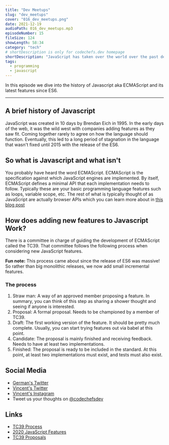 ```yaml
---
title: "Dev Meetups"
slug: "dev_meetups"
cover: "016_dev_meetups.png"
date: 2021-12-19
audioPath: 016_dev_meetups.mp3
episodeNumber: 15
fileSize: 124
showLength: 58:34
category: "tech"
# shortDescription is only for codechefs.dev homepage
shortDescription: "JavaScript has taken over the world over the past decade. Come learn about its history and the latest features."
tags:
  - programming
  - javascript
---
```


In this episode we dive into the history of Javascript aka ECMAScript and its latest features since ES6.

<hr/>

## A brief history of Javascript

JavaScript was created in 10 days by Brendan Eich in 1995.
In the early days of the web, it was the wild west with companies adding features as they saw fit. Coming together rarely to agree on how the language should function. Eventually, this led to a long period of stagnation in the language that wasn't fixed until 2015 with the release of the ES6.

## So what is Javascript and what isn't

You probably have heard the word ECMAScript.
ECMAScript is the specification against which JavaScript engines are implemented.
By itself, ECMAScript defines a minimal API that each implementation needs to follow. Typically these are your basic programming language features such as loops, variable scope, etc.
The rest of what is typically thought of as JavaScript are actually browser APIs which you can learn more about in [this blog post](https://dev.to/codechefs/am-i-ready-to-learn-a-framework-1cll)

## How does adding new features to Javascript Work?

There is a committee in charge of guiding the development of ECMAScript called the TC39. That committee follows the following process when considering new JavaScript features.

**Fun note:** This process came about since the release of ES6 was massive! So rather than big monolithic releases, we now add small incremental features.

### The process

1. Straw man: A way of an approved member proposing a feature. In summary, you can think of this step as sharing a shower thought and seeing if anyone is interested.
2. Proposal: A formal proposal. Needs to be championed by a member of TC39.
3. Draft: The first working version of the feature. It should be pretty much complete. Usually, you can start trying features out via babel at this point.
4. Candidate: The proposal is mainly finished and receiving feedback. Needs to have at least two implementations.
5. Finished: The proposal is ready to be included in the standard. At this point, at least two implementations must exist, and tests must also exist.

## Social Media

- [German's Twitter](https://twitter.com/germangamgon)
- [Vincent's Twitter](https://twitter.com/vincentntang)
- [Vincent's Instagram](https://instagram.com/vincentntang)
- Tweet us your thoughts on [@codechefsdev](https://twitter.com/codechefsdev)

## Links

- [TC39 Process](https://2ality.com/2015/11/tc39-process.html)
- [2020 JavaScript Features](https://www.freecodecamp.org/news/javascript-new-features-es2020/)
- [TC39 Proposals](https://github.com/tc39/proposals)
